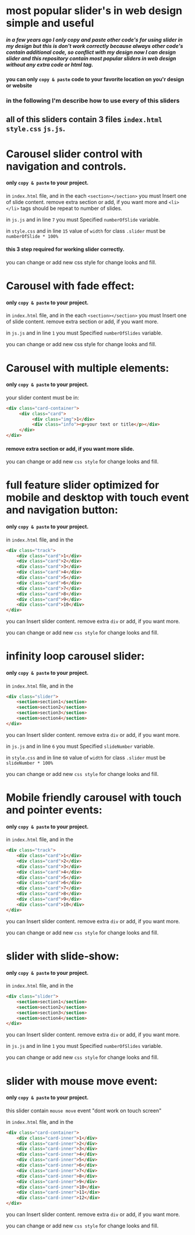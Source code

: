 # most popular slider's in web design simple and useful
##### in a few years ago I only copy and paste other code's for using slider in my design but this is don't work correctly because always other code's contain additional code, so conflict with my design now I can design slider and this repository contain most popular sliders in web design without any extra code or html tag.
#### you can only `copy & paste` code to your favorite location on you'r design or website
### in the following I'm describe how to use every of this sliders

## all of this sliders contain 3 files `index.html` `style.css` `js.js`.

# Carousel slider control with navigation and controls.
#### only `copy & paste` to your project.

in `index.html` file, and in the each `<section></section>` you must Insert one of slide content. remove extra section or add, if you want more and `<li></li>` tags should be repeat to number of slides.

in `js.js` and in line `7` you must Specified `numberOfSlide` variable.

in `style.css` and in line `15` value of `width` for class `.slider` must be `numberOfSlide * 100%`

#### this 3 step required for working slider correctly.
you can change or add new css style for change looks and fill.

# Carousel with fade effect:
#### only `copy & paste` to your project.

in `index.html` file, and in the each `<section></section>` you must Insert one of slide content. remove extra section or add, if you want more.

in `js.js` and in line `1` you must Specified `numberOfSlides` variable.

you can change or add new css style for change looks and fill.


# Carousel with multiple elements:
#### only `copy & paste` to your project.

your slider content must be in:
```html
<div class="card-container">
     <div class="card">
          <div class="img">1</div>
          <div class="info"><p>your text or title</p></div>
     </div>
</div>
```
#### remove extra section or add, if you want more slide.

you can change or add new `css style` for change looks and fill.

# full feature slider optimized for mobile and desktop with touch event and navigation button:

#### only `copy & paste` to your project.
in `index.html` file, and in the
```html
<div class="track">
    <div class="card">1</div>
    <div class="card">2</div>
    <div class="card">3</div>
    <div class="card">4</div>
    <div class="card">5</div>
    <div class="card">6</div>
    <div class="card">7</div>
    <div class="card">8</div>
    <div class="card">9</div>
    <div class="card">10</div>
</div>
```
you can Insert slider content. remove extra `div` or add, if you want more.

you can change or add new `css style` for change looks and fill.

# infinity loop carousel slider:
#### only `copy & paste` to your project.
in `index.html` file, and in the

```html
<div class="slider">
    <section>section1</section>
    <section>section2</section>
    <section>section3</section>
    <section>section4</section>
</div>
```
you can Insert slider content. remove extra `div` or add, if you want more.

in `js.js` and in line `6` you must Specified `slideNumber` variable.

in `style.css` and in line `60` value of `width` for class `.slider` must be `slideNumber * 100%`

you can change or add new `css style` for change looks and fill.

# Mobile friendly carousel with touch and pointer events:

#### only `copy & paste` to your project.

in `index.html` file, and in the
```html
<div class="track">
    <div class="card">1</div>
    <div class="card">2</div>
    <div class="card">3</div>
    <div class="card">4</div>
    <div class="card">5</div>
    <div class="card">6</div>
    <div class="card">7</div>
    <div class="card">8</div>
    <div class="card">9</div>
    <div class="card">10</div>
</div>
```
you can Insert slider content. remove extra `div` or add, if you want more.

you can change or add new `css style` for change looks and fill.

# slider with slide-show:
#### only `copy & paste` to your project.

in `index.html` file, and in the
```html
<div class="slider">
    <section>section1</section>
    <section>section2</section>
    <section>section3</section>
    <section>section4</section>
</div>
```
you can Insert slider content. remove extra `div` or add, if you want more.

in `js.js` and in line `1` you must Specified `numberOfSlides` variable.

you can change or add new `css style` for change looks and fill.

# slider with mouse move event:
#### only `copy & paste` to your project.
this slider contain `mouse move` event "dont work on touch screen"

in `index.html` file, and in the
```html
<div class="card-container">
    <div class="card-inner">1</div>
    <div class="card-inner">2</div>
    <div class="card-inner">3</div>
    <div class="card-inner">4</div>
    <div class="card-inner">5</div>
    <div class="card-inner">6</div>
    <div class="card-inner">7</div>
    <div class="card-inner">8</div>
    <div class="card-inner">9</div>
    <div class="card-inner">10</div>
    <div class="card-inner">11</div>
    <div class="card-inner">12</div>
</div>
```
you can Insert slider content. remove extra `div` or add, if you want more.

you can change or add new `css style` for change looks and fill.
